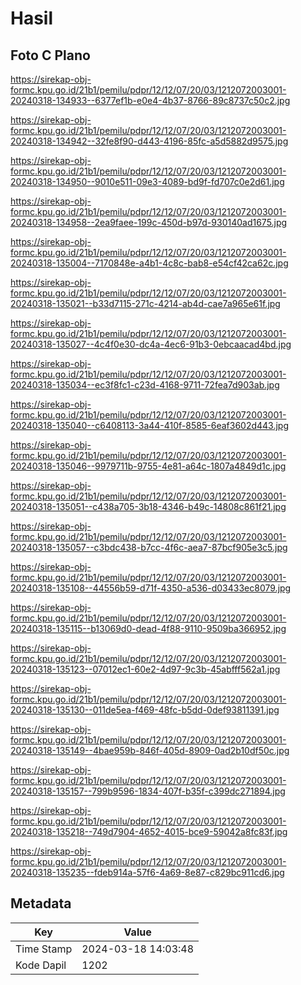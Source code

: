 # Hasil

## Foto C Plano

https://sirekap-obj-formc.kpu.go.id/21b1/pemilu/pdpr/12/12/07/20/03/1212072003001-20240318-134933--6377ef1b-e0e4-4b37-8766-89c8737c50c2.jpg

https://sirekap-obj-formc.kpu.go.id/21b1/pemilu/pdpr/12/12/07/20/03/1212072003001-20240318-134942--32fe8f90-d443-4196-85fc-a5d5882d9575.jpg

https://sirekap-obj-formc.kpu.go.id/21b1/pemilu/pdpr/12/12/07/20/03/1212072003001-20240318-134950--9010e511-09e3-4089-bd9f-fd707c0e2d61.jpg

https://sirekap-obj-formc.kpu.go.id/21b1/pemilu/pdpr/12/12/07/20/03/1212072003001-20240318-134958--2ea9faee-199c-450d-b97d-930140ad1675.jpg

https://sirekap-obj-formc.kpu.go.id/21b1/pemilu/pdpr/12/12/07/20/03/1212072003001-20240318-135004--7170848e-a4b1-4c8c-bab8-e54cf42ca62c.jpg

https://sirekap-obj-formc.kpu.go.id/21b1/pemilu/pdpr/12/12/07/20/03/1212072003001-20240318-135021--b33d7115-271c-4214-ab4d-cae7a965e61f.jpg

https://sirekap-obj-formc.kpu.go.id/21b1/pemilu/pdpr/12/12/07/20/03/1212072003001-20240318-135027--4c4f0e30-dc4a-4ec6-91b3-0ebcaacad4bd.jpg

https://sirekap-obj-formc.kpu.go.id/21b1/pemilu/pdpr/12/12/07/20/03/1212072003001-20240318-135034--ec3f8fc1-c23d-4168-9711-72fea7d903ab.jpg

https://sirekap-obj-formc.kpu.go.id/21b1/pemilu/pdpr/12/12/07/20/03/1212072003001-20240318-135040--c6408113-3a44-410f-8585-6eaf3602d443.jpg

https://sirekap-obj-formc.kpu.go.id/21b1/pemilu/pdpr/12/12/07/20/03/1212072003001-20240318-135046--9979711b-9755-4e81-a64c-1807a4849d1c.jpg

https://sirekap-obj-formc.kpu.go.id/21b1/pemilu/pdpr/12/12/07/20/03/1212072003001-20240318-135051--c438a705-3b18-4346-b49c-14808c861f21.jpg

https://sirekap-obj-formc.kpu.go.id/21b1/pemilu/pdpr/12/12/07/20/03/1212072003001-20240318-135057--c3bdc438-b7cc-4f6c-aea7-87bcf905e3c5.jpg

https://sirekap-obj-formc.kpu.go.id/21b1/pemilu/pdpr/12/12/07/20/03/1212072003001-20240318-135108--44556b59-d71f-4350-a536-d03433ec8079.jpg

https://sirekap-obj-formc.kpu.go.id/21b1/pemilu/pdpr/12/12/07/20/03/1212072003001-20240318-135115--b13069d0-dead-4f88-9110-9509ba366952.jpg

https://sirekap-obj-formc.kpu.go.id/21b1/pemilu/pdpr/12/12/07/20/03/1212072003001-20240318-135123--07012ec1-60e2-4d97-9c3b-45abfff562a1.jpg

https://sirekap-obj-formc.kpu.go.id/21b1/pemilu/pdpr/12/12/07/20/03/1212072003001-20240318-135130--011de5ea-f469-48fc-b5dd-0def93811391.jpg

https://sirekap-obj-formc.kpu.go.id/21b1/pemilu/pdpr/12/12/07/20/03/1212072003001-20240318-135149--4bae959b-846f-405d-8909-0ad2b10df50c.jpg

https://sirekap-obj-formc.kpu.go.id/21b1/pemilu/pdpr/12/12/07/20/03/1212072003001-20240318-135157--799b9596-1834-407f-b35f-c399dc271894.jpg

https://sirekap-obj-formc.kpu.go.id/21b1/pemilu/pdpr/12/12/07/20/03/1212072003001-20240318-135218--749d7904-4652-4015-bce9-59042a8fc83f.jpg

https://sirekap-obj-formc.kpu.go.id/21b1/pemilu/pdpr/12/12/07/20/03/1212072003001-20240318-135235--fdeb914a-57f6-4a69-8e87-c829bc911cd6.jpg


## Metadata

| Key        | Value               |
| ---------- | ------------------- |
| Time Stamp | 2024-03-18 14:03:48 |
| Kode Dapil | 1202                |



